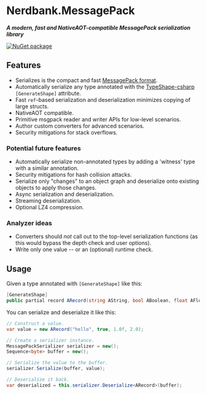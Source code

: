 # Nerdbank.MessagePack

***A modern, fast and NativeAOT-compatible MessagePack serialization library***

[![NuGet package](https://img.shields.io/nuget/v/Nerdbank.MessagePack.svg)](https://nuget.org/packages/Nerdbank.MessagePack)

## Features

* Serializes is the compact and fast [MessagePack format](https://msgpack.org/).
* Automatically serialize any type annotated with the [TypeShape-csharp](https://github.com/eiriktsarpalis/typeshape-csharp) `[GenerateShape]` attribute.
* Fast `ref`-based serialization and deserialization minimizes copying of large structs.
* NativeAOT compatible.
* Primitive msgpack reader and writer APIs for low-level scenarios.
* Author custom converters for advanced scenarios.
* Security mitigations for stack overflows.

### Potential future features

* Automatically serialize non-annotated types by adding a 'witness' type with a similar annotation.
* Security mitigations for hash collision attacks.
* Serialize only "changes" to an object graph and deserialize onto existing objects to apply those changes.
* Async serialization and deserialization.
* Streaming deserialization.
* Optional LZ4 compression.

### Analyzer ideas

* Converters should *not* call out to the top-level serialization functions (as this would bypass the depth check and user options).
* Write only one value -- or an (optional) runtime check.

## Usage

Given a type annotated with `[GenerateShape]` like this:

```cs
[GenerateShape]
public partial record ARecord(string AString, bool ABoolean, float AFloat, double ADouble);
```

You can serialize and deserialize it like this:

```cs
// Construct a value.
var value = new ARecord("hello", true, 1.0f, 2.0);

// Create a serializer instance.
MessagePackSerializer serializer = new();
Sequence<byte> buffer = new();

// Serialize the value to the buffer.
serializer.Serialize(buffer, value);

// Deserialize it back.
var deserialized = this.serializer.Deserialize<ARecord>(buffer);
```
